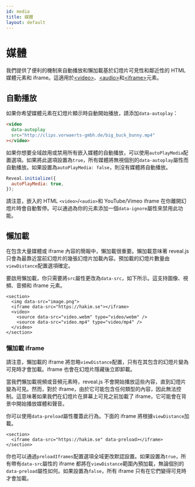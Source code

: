 ```yaml
---
id: media
title: 媒體
layout: default
---
```


# 媒體

我們提供了便利的機制來自動播放和懶加載基於幻燈片可見性和鄰近性的 HTML 媒體元素和 iframe。這適用於[\<video\>](https://developer.mozilla.org/en-US/docs/Web/HTML/Element/video)、[\<audio\>](https://developer.mozilla.org/en-US/docs/Web/HTML/Element/audio)和[\<iframe\>](https://developer.mozilla.org/en-US/docs/Web/HTML/Element/iframe)元素。

## 自動播放

如果你希望媒體元素在幻燈片顯示時自動開始播放，請添加`data-autoplay`：

```html
<video
  data-autoplay
  src="http://clips.vorwaerts-gmbh.de/big_buck_bunny.mp4"
></video>
```

如果你想要全域啟用或禁用所有嵌入媒體的自動播放，可以使用`autoPlayMedia`配置選項。如果將此選項設置為`true`，所有媒體將無視個別的`data-autoplay`屬性而自動播放。如果設置為`autoPlayMedia: false`，則沒有媒體將自動播放。

```js
Reveal.initialize({
  autoPlayMedia: true,
});
```

請注意，嵌入的 HTML `<video>`/`<audio>`和 YouTube/Vimeo iframe 在你離開幻燈片時會自動暫停。可以通過為你的元素添加一個`data-ignore`屬性來禁用此功能。

## 懶加載

在包含大量媒體或 iframe 內容的簡報中，懶加載很重要。懶加載意味著 reveal.js 只會為最靠近當前幻燈片的幾張幻燈片加載內容。預加載的幻燈片數量由`viewDistance`配置選項確定。

要啟用懶加載，你只需要將`src`屬性更改為`data-src`，如下所示。這支持圖像、視頻、音頻和 iframe 元素。

```html/1-2,4-5
<section>
  <img data-src="image.png">
  <iframe data-src="https://hakim.se"></iframe>
  <video>
    <source data-src="video.webm" type="video/webm" />
    <source data-src="video.mp4" type="video/mp4" />
  </video>
</section>
```

### 懶加載 iframe

請注意，懶加載的 iframe 將忽略`viewDistance`配置，只有在其包含的幻燈片變為可見時才會加載。iframe 也會在幻燈片隱藏後立即卸載。

當我們懶加載視頻或音頻元素時，reveal.js 不會開始播放這些內容，直到幻燈片變為可見。然而，對於 iframe，由於它可能包含任何類型的內容，因此無法控制。這意味著如果我們在幻燈片在屏幕上可見之前加載了 iframe，它可能會在背景中開始播放媒體和聲音。

你可以使用`data-preload`屬性覆蓋此行為。下面的 iframe 將根據`viewDistance`加載。

```html/1
<section>
  <iframe data-src="https://hakim.se" data-preload></iframe>
</section>
```

你也可以通過`preloadIframes`配置選項全域更改默認設置。如果設置為`true`，所有帶有`data-src`屬性的 iframe 都將在`viewDistance`範圍內預加載，無論個別的`data-preload`屬性如何。如果設置為`false`，所有 iframe 只有在它們變得可見時才會加載。
